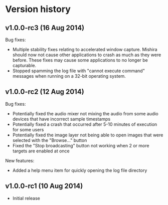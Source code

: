 Version history
===============

v1.0.0-rc3 (16 Aug 2014)
------------------------

Bug fixes:
- Multiple stability fixes relating to accelerated window capture. Mishira should now not cause other applications to crash as much as they were before. These fixes may cause some applications to no longer be capturable.
- Stopped spamming the log file with "cannot execute command" messages when running on a 32-bit operating system.

v1.0.0-rc2 (12 Aug 2014)
------------------------

Bug fixes:
- Potentially fixed the audio mixer not mixing the audio from some audio devices that have incorrect sample timestamps
- Potentially fixed a crash that occurred after 5-10 minutes of execution for some users
- Potentially fixed the image layer not being able to open images that were selected with the "Browse..." button
- Fixed the "Stop broadcasting" button not working when 2 or more targets are enabled at once

New features:
- Added a help menu item for quickly opening the log file directory

v1.0.0-rc1 (10 Aug 2014)
------------------------

- Initial release

